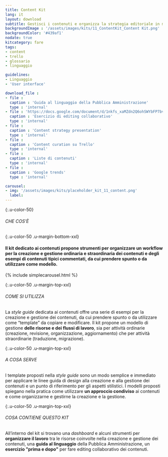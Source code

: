 ```yaml
---
title: Content Kit
lang: it
layout: download
subtitle: Gestisci i contenuti e organizza la strategia editoriale in modo collaborativo
backgroundImage : '/assets/images/kits/11_ContentKit_Content Kit.png'
backgroundColor: '#439af1'
nodate: true
kitcategory: fare
tags: 
- content
- trello
- glossario
- linguaggio

guidelines:
- Linguaggio
- 'User interface'

download_file :
- file : 
  caption : 'Guida al linguaggio della Pubblica Amministrazione'
  type : 'internal'
- file : 'https://docs.google.com/document/d/1nkfs_xaMZdn2Q6ohSWYbFP7bvLnmKO75hyqO3ws38Fc/edit?usp=sharing'
  caption : 'Esercizio di editing collaborativo'
  type : 'internal'
- file : 
  caption : 'Content strategy presentation'
  type : 'internal'
- file : 
  caption : 'Content curation su Trello'
  type : 'internal'
- file : 
  caption : 'Liste di contenuti'
  type : 'internal'
- file : 
  caption : 'Google trends'
  type : 'internal'

carousel:
- img: '/assets/images/kits/placeholder_kit_11_content.png'
  label:
---
```


{:.u-color-50}
###### CHE COS’È

{:.u-color-50 .u-margin-bottom-xxl}
#### Il kit dedicato ai contenuti propone strumenti per organizzare un workflow per la **creazione e gestione** ordinaria e straordinaria dei contenuti e degli **esempi di contenuti** tipici commentati, da cui prendere spunto o da utilizzare come modello.

{% include simplecarousel.html  %} 

{:.u-color-50 .u-margin-top-xxl}
###### COME SI UTILIZZA
La *style guide* dedicata ai contenuti offre una serie di esempi per la creazione e gestione dei contenuti, da cui prendere spunto o da utilizzare come “template” da copiare e modificare. Il kit propone un modello di gestione **delle risorse e dei flussi di lavoro**, sia per attività ordinarie (creazione, revisione,  organizzazione, aggiornamento) che per attività straordinarie (traduzione, migrazione). 



{:.u-color-50 .u-margin-top-xxl}
###### A COSA SERVE
I template proposti nella *style guide* sono un modo semplice e immediato per applicare le linee guida di design alla creazione e alla gestione dei contenuti e un punto di riferimento per gli aspetti stilistici. I modelli proposti spiegano nella pratica come utilizzare **un approccio condiviso** ai contenuti e come organizzarne e gestirne la creazione e la gestione. 

{:.u-color-50 .u-margin-top-xxl}
###### COSA CONTIENE QUESTO KIT
All’interno del kit si trovano una *dashboard* e alcuni strumenti per **organizzare il lavoro** tra le risorse coinvolte nella creazione e gestione dei contenuti, una **guida al linguaggio** della Pubblica Amministrazione, un **esercizio "prima e dopo"** per fare editing collaborativo dei contenuti.  
